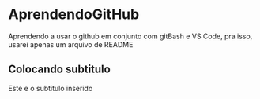 # AprendendoGitHub
Aprendendo a usar o github em conjunto com gitBash e VS Code, pra isso, usarei apenas um arquivo de README
## Colocando subtitulo
Este e o subtitulo inserido